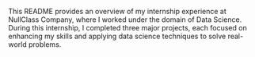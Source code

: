 This README provides an overview of my internship experience at NullClass Company, where I worked under the domain of Data Science. During this internship, I completed three major projects, each focused on enhancing my skills and applying data science techniques to solve real-world problems.
